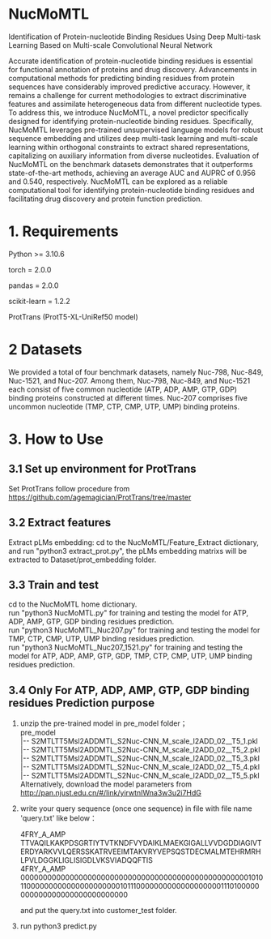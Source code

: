 # NucMoMTL
Identification of Protein-nucleotide Binding Residues Using Deep Multi-task Learning Based on Multi-scale Convolutional Neural Network

Accurate identification of protein-nucleotide binding residues is essential for functional annotation of proteins and drug discovery. Advancements in computational methods for predicting binding residues from protein sequences have considerably improved predictive accuracy. However, it remains a challenge for current methodologies to extract discriminative features and assimilate heterogeneous data from different nucleotide types. To address this, we introduce NucMoMTL, a novel predictor specifically designed for identifying protein-nucleotide binding residues. Specifically, NucMoMTL leverages pre-trained unsupervised language models for robust sequence embedding and utilizes deep multi-task learning and multi-scale learning within orthogonal constraints to extract shared representations, capitalizing on auxiliary information from diverse nucleotides. Evaluation of NucMoMTL on the benchmark datasets demonstrates that it outperforms state-of-the-art methods, achieving an average AUC and AUPRC of 0.956 and 0.540, respectively. NucMoMTL can be explored as a reliable computational tool for identifying protein-nucleotide binding residues and facilitating drug discovery and protein function prediction. 

# 1. Requirements
Python >= 3.10.6

torch = 2.0.0

pandas = 2.0.0

scikit-learn = 1.2.2

ProtTrans (ProtT5-XL-UniRef50 model)

# 2 Datasets
We provided a total of four benchmark datasets, namely Nuc-798, Nuc-849, Nuc-1521, and Nuc-207. Among them, Nuc-798, Nuc-849, and Nuc-1521 each consist of five common nucleotide (ATP, ADP, AMP, GTP, GDP) binding proteins constructed at different times. Nuc-207 comprises five uncommon nucleotide (TMP, CTP, CMP, UTP, UMP) binding proteins.

# 3. How to Use
## 3.1 Set up environment for ProtTrans
Set ProtTrans follow procedure from https://github.com/agemagician/ProtTrans/tree/master
## 3.2 Extract features
Extract pLMs embedding: cd to the NucMoMTL/Feature_Extract dictionary, 
and run "python3 extract_prot.py", the pLMs embedding matrixs will be extracted to Dataset/prot_embedding folder.
## 3.3 Train and test
cd to the NucMoMTL home dictionary.  
run "python3 NucMoMTL.py" for training and testing the model for ATP, ADP, AMP, GTP, GDP binding residues prediction.  
run "python3 NucMoMTL_Nuc207.py" for training and testing the model for TMP, CTP, CMP, UTP, UMP binding residues prediction.  
run "python3 NucMoMTL_Nuc207_1521.py" for training and testing the model for ATP, ADP, AMP, GTP, GDP, TMP, CTP, CMP, UTP, UMP binding residues prediction.  

## 3.4 Only For ATP, ADP, AMP, GTP, GDP binding residues Prediction purpose

1. unzip the pre-trained model in pre_model folder；  
   pre_model  
   |--   S2MTLTT5Msl2ADDMTL_S2Nuc-CNN_M_scale_l2ADD_02__T5_1.pkl  
   |--   S2MTLTT5Msl2ADDMTL_S2Nuc-CNN_M_scale_l2ADD_02__T5_2.pkl  
   |--   S2MTLTT5Msl2ADDMTL_S2Nuc-CNN_M_scale_l2ADD_02__T5_3.pkl  
   |--   S2MTLTT5Msl2ADDMTL_S2Nuc-CNN_M_scale_l2ADD_02__T5_4.pkl  
   |--   S2MTLTT5Msl2ADDMTL_S2Nuc-CNN_M_scale_l2ADD_02__T5_5.pkl
   Alternatively, download the model parameters from http://pan.njust.edu.cn/#/link/yirwtnIWna3w3u2i7HdG
   
3. write your query sequence (once one sequence) in file with file name 'query.txt' like below：
   
   4FRY_A_AMP TTVAQILKAKPDSGRTIYTVTKNDFVYDAIKLMAEKGIGALLVVDGDDIAGIVTERDYARKVVLQERSSKATRVEEIMTAKVRYVEPSQSTDECMALMTEHRMRHLPVLDGGKLIGLISIGDLVKSVIADQQFTIS  
   4FRY_A_AMP 0000000000000000000000000000000000000000000000000001010110000000000000000000001011100000000000000000001110100000000000000000000000000000

   and put the query.txt into customer_test folder.
4. run python3 predict.py
    
